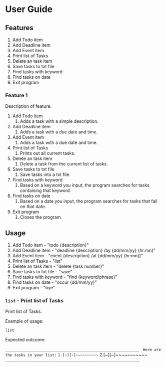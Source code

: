 # User Guide

## Features 
1. Add Todo item
1. Add Deadline item
1. Add Event item
1. Print list of Tasks
1. Delete an task item
1. Save tasks to txt file
1. Find tasks with keyword
1. Find tasks on date
1. Exit program

### Feature 1 
Description of feature.
1. Add Todo item
   1. Adds a task with a simple description. 
1. Add Deadline item
   1. Adds a task with a due date and time.
1. Add Event item
   1. Adds a task with a due date and time.
1. Print list of Tasks
   1. Prints out all current tasks.
1. Delete an task item
   1. Delete a task from the current list of tasks.
1. Save tasks to txt file
   1. Save tasks into a txt file.
1. Find tasks with keyword
   1. Based on a keyword you input, the program searches for tasks containing that keyword.
1. Find tasks on date
   1. Based on a date you input, the program searches for tasks that fall on that date.
1. Exit program
   1. Closes the program.

## Usage
1. Add Todo item - "todo {description}"
1. Add Deadline item - "deadline {description} /by {dd/mm/yy} {hr:mn}"
1. Add Event item - "event {description} /at {dd/mm/yy} {hr:mn)}"
1. Print list of Tasks - "list"
1. Delete an task item - "delete {task number}"
1. Save tasks to txt file - "save"
1. Find tasks with keyword - "find {keyword/phrase}"
1. Find tasks on date - "occur {dd/mm/yy}"
1. Exit program - "bye"

### `list` - Print list of Tasks

Print list of Tasks.

Example of usage: 

`list`

Expected outcome:

`____________________________________________________________`
` Here are the tasks in your list:`
` 1.[~][~]~~~~~~~~~~
` 2.[~][~]~~~~~~~~~~~
`____________________________________________________________`

